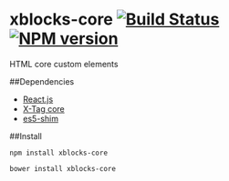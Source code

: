 # xblocks-core [![Build Status][build]][build-link] [![NPM version][version]][version-link]
[build]: https://travis-ci.org/Katochimoto/xblocks-core.png?branch=master
[build-link]: https://travis-ci.org/Katochimoto/xblocks-core
[version]: https://badge.fury.io/js/xblocks-core.png
[version-link]: http://badge.fury.io/js/xblocks-core


HTML core custom elements

##Dependencies

- [React.js](https://github.com/facebook/react)
- [X-Tag core](https://github.com/x-tag/core)
- [es5-shim](https://github.com/es-shims/es5-shim)

##Install

```
npm install xblocks-core
```

```
bower install xblocks-core
```